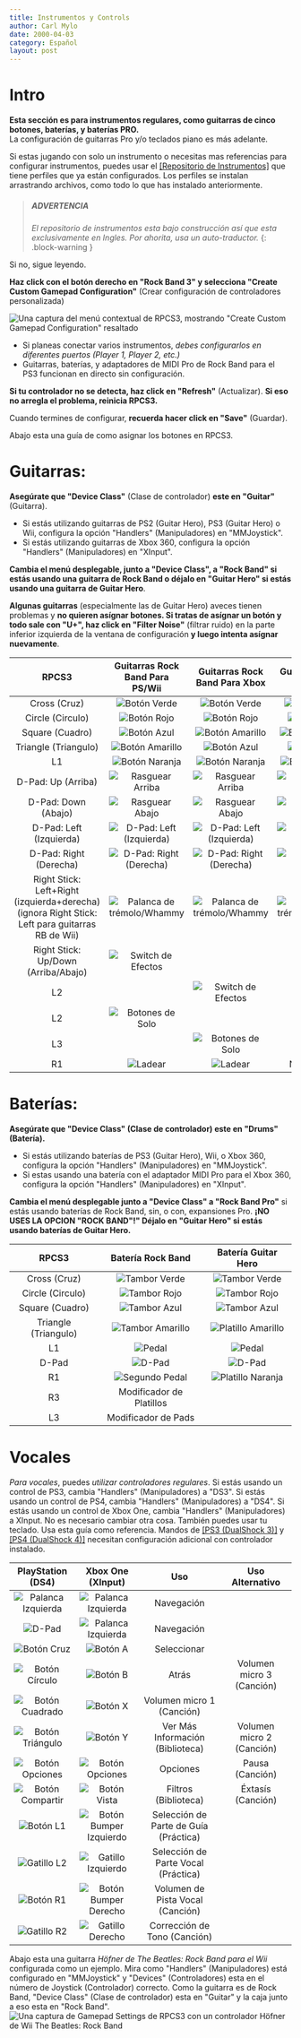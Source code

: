 ```yaml
---
title: Instrumentos y Controls
author: Carl Mylo
date: 2000-04-03
category: Español
layout: post
---
```


# Intro

**Esta sección es para instrumentos regulares, como guitarras de cinco botones, baterías, y baterías PRO.**  
La configuración de guitarras Pro y/o teclados piano es más adelante.

Si estas jugando con solo un instrumento o necesitas mas referencias para configurar instrumentos, puedes usar el [[Repositorio de Instrumentos]](https://hmxmilohax.github.io/rb3-pc/espanol/instrumentrepoes/) que tiene perfiles que ya están configurados. Los perfiles se instalan arrastrando archivos, como todo lo que has instalado anteriormente.

> ##### ADVERTENCIA
>
> _El repositorio de instrumentos esta bajo construcción así que esta exclusivamente en Ingles. Por ahorita, usa un auto-traductor._
{: .block-warning  }

Si no, sigue leyendo.

**Haz click con el botón derecho en "Rock Band 3" y selecciona "Create Custom Gamepad Configuration"** (Crear configuración de controladores personalizada)

![Una captura del menú contextual de RPCS3, mostrando "Create Custom Gamepad Configuration" resaltado](htps://raw.githubusercontent.com/hmxmilohax/rb3-pc/main/assets/images/conf/rpcs3pad.png "Create Custom Gamepad Configuration")

* Si planeas conectar varios instrumentos, _debes configurarlos en diferentes puertos (Player 1, Player 2, etc.)_
* Guitarras, baterías, y adaptadores de MIDI Pro de Rock Band para el PS3 funcionan en directo sin configuración.

**Si tu controlador no se detecta, haz click en "Refresh"** (Actualizar). **Si eso no arregla el problema, reinicia RPCS3.**

Cuando termines de configurar, **recuerda hacer click en "Save"** (Guardar).

Abajo esta una guía de como asignar los botones en RPCS3.

# Guitarras:

**Asegúrate que "Device Class"** (Clase de controlador) **este en "Guitar"** (Guitarra).

* Si estás utilizando guitarras de PS2 (Guitar Hero), PS3 (Guitar Hero) o Wii, configura la opción "Handlers" (Manipuladores) en "MMJoystick". 
* Si estás utilizando guitarras de Xbox 360, configura la opción "Handlers" (Manipuladores) en "XInput".

**Cambia el menú desplegable, junto a "Device Class", a "Rock Band" si estás usando una guitarra de Rock Band o déjalo en "Guitar Hero" si estás usando una guitarra de Guitar Hero**. 

**Algunas guitarras** (especialmente las de Guitar Hero) aveces tienen problemas y **no quieren asígnar botones. Si tratas de asígnar un botón y todo sale con "U+", haz click en "Filter Noise"** (filtrar ruido) en la parte inferior izquierda de la ventana de configuración **y luego intenta asígnar nuevamente**.

| **RPCS3**          | **Guitarras Rock Band Para PS/Wii** | **Guitarras Rock Band Para Xbox** | **Guitarras Guitar Hero** |
|:------------------:|:---------------------:|:---------------------:|:-----------------------:|
| Cross (Cruz) | ![Botón Verde](https://raw.githubusercontent.com/hmxmilohax/rb3-pc/main/assets/images//btns/gtrs/gf.png "Botón Verde") | ![Botón Verde](https://raw.githubusercontent.com/hmxmilohax/rb3-pc/main/assets/images//btns/gtrs/gf.png "Botón Verde") | ![Botón Verde](https://raw.githubusercontent.com/hmxmilohax/rb3-pc/main/assets/images//btns/gtrs/gf.png "Botón Verde") |
| Circle (Circulo) | ![Botón Rojo](https://raw.githubusercontent.com/hmxmilohax/rb3-pc/main/assets/images//btns/gtrs/rf.png "Botón Rojo") | ![Botón Rojo](https://raw.githubusercontent.com/hmxmilohax/rb3-pc/main/assets/images//btns/gtrs/rf.png "Botón Rojo") | ![Botón Rojo](https://raw.githubusercontent.com/hmxmilohax/rb3-pc/main/assets/images//btns/gtrs/rf.png "Botón Rojo") |
| Square (Cuadro) | ![Botón Azul](https://raw.githubusercontent.com/hmxmilohax/rb3-pc/main/assets/images//btns/gtrs/bf.png "Botón Azul") | ![Botón Amarillo](https://raw.githubusercontent.com/hmxmilohax/rb3-pc/main/assets/images//btns/gtrs/yf.png "Botón Amarillo") | ![Botón Amarillo](https://raw.githubusercontent.com/hmxmilohax/rb3-pc/main/assets/images//btns/gtrs/yf.png "Botón Amarillo") |
| Triangle (Triangulo) | ![Botón Amarillo](https://raw.githubusercontent.com/hmxmilohax/rb3-pc/main/assets/images//btns/gtrs/yf.png "Botón Amarillo") | ![Botón Azul](https://raw.githubusercontent.com/hmxmilohax/rb3-pc/main/assets/images//btns/gtrs/bf.png "Botón Azul") | ![Botón Azul](https://raw.githubusercontent.com/hmxmilohax/rb3-pc/main/assets/images//btns/gtrs/bf.png "Botón Azul") |
| L1 | ![Botón Naranja](https://raw.githubusercontent.com/hmxmilohax/rb3-pc/main/assets/images//btns/gtrs/of.png "Botón Naranja") | ![Botón Naranja](https://raw.githubusercontent.com/hmxmilohax/rb3-pc/main/assets/images//btns/gtrs/of.png "Botón Naranja") | ![Botón Naranja](https://raw.githubusercontent.com/hmxmilohax/rb3-pc/main/assets/images//btns/gtrs/of.png "Botón Naranja") |
| D-Pad: Up (Arriba) | ![Rasguear Arriba](https://raw.githubusercontent.com/hmxmilohax/rb3-pc/main/assets/images//btns/gtrs/sbu.png "Rasguear Arriba") | ![Rasguear Arriba](https://raw.githubusercontent.com/hmxmilohax/rb3-pc/main/assets/images//btns/gtrs/sbu.png "Rasguear Arriba") | ![Rasguear Arriba](https://raw.githubusercontent.com/hmxmilohax/rb3-pc/main/assets/images//btns/gtrs/sbu.png "Rasguear Arriba") |
| D-Pad: Down (Abajo) | ![Rasguear Abajo](https://raw.githubusercontent.com/hmxmilohax/rb3-pc/main/assets/images//btns/gtrs/sbd.png "Rasguear Abajo") | ![Rasguear Abajo](https://raw.githubusercontent.com/hmxmilohax/rb3-pc/main/assets/images//btns/gtrs/sbd.png "Rasguear Abajo") | ![Rasguear Abajo](https://raw.githubusercontent.com/hmxmilohax/rb3-pc/main/assets/images//btns/gtrs/sbd.png "Rasguear Abajo") |
| D-Pad: Left (Izquierda) | ![D-Pad: Left (Izquierda)](https://raw.githubusercontent.com/hmxmilohax/rb3-pc/main/assets/images//btns/gtrs/dpl.png "D-Pad: Left (Izquierda)") | ![D-Pad: Left (Izquierda)](https://raw.githubusercontent.com/hmxmilohax/rb3-pc/main/assets/images//btns/gtrs/dpl.png "D-Pad: Left (Izquierda)") | ![D-Pad: Left (Izquierda)](https://raw.githubusercontent.com/hmxmilohax/rb3-pc/main/assets/images//btns/gtrs/dpl.png "D-Pad: Left (Izquierda)") |
| D-Pad: Right (Derecha) | ![D-Pad: Right (Derecha)](https://raw.githubusercontent.com/hmxmilohax/rb3-pc/main/assets/images//btns/gtrs/dpr.png "D-Pad: Right (Derecha)") | ![D-Pad: Right (Derecha)](https://raw.githubusercontent.com/hmxmilohax/rb3-pc/main/assets/images//btns/gtrs/dpr.png "D-Pad: Right (Derecha)") | ![D-Pad: Right (Derecha)](https://raw.githubusercontent.com/hmxmilohax/rb3-pc/main/assets/images//btns/gtrs/dpr.png "D-Pad: Right (Derecha)") |
| Right Stick: <br/> Left+Right (izquierda+derecha)<br/> (ignora Right Stick: Left para guitarras RB de Wii) | ![Palanca de trémolo/Whammy](https://raw.githubusercontent.com/hmxmilohax/rb3-pc/main/assets/images//btns/gtrs/wb.png "Palanca de trémolo/Whammy") | ![Palanca de trémolo/Whammy](https://raw.githubusercontent.com/hmxmilohax/rb3-pc/main/assets/images//btns/gtrs/wb.png "Palanca de trémolo/Whammy") | ![Palanca de trémolo/Whammy](https://raw.githubusercontent.com/hmxmilohax/rb3-pc/main/assets/images//btns/gtrs/wb.png "Palanca de trémolo/Whammy") |
| Right Stick: <br/> Up/Down (Arriba/Abajo) | ![Switch de Efectos](https://raw.githubusercontent.com/hmxmilohax/rb3-pc/main/assets/images//btns/gtrs/fx.png "Switch de Efectos") | | |
| L2 | | ![Switch de Efectos](https://raw.githubusercontent.com/hmxmilohax/rb3-pc/main/assets/images//btns/gtrs/fx.png "Switch de Efectos") | |
| L2 | ![Botones de Solo](https://raw.githubusercontent.com/hmxmilohax/rb3-pc/main/assets/images//btns/gtrs/solo.png "Botones de Solo") | | |
| L3 | | ![Botones de Solo](https://raw.githubusercontent.com/hmxmilohax/rb3-pc/main/assets/images//btns/gtrs/solo.png "Botones de Solo") | |
| R1 | ![Ladear](https://raw.githubusercontent.com/hmxmilohax/rb3-pc/main/assets/images//btns/gtrs/ts.png "Ladear") | ![Ladear](https://raw.githubusercontent.com/hmxmilohax/rb3-pc/main/assets/images//btns/gtrs/ts.png "Ladear") | No funciona |


# Baterías:

**Asegúrate que "Device Class" (Clase de controlador) este en "Drums" (Batería).**

* Si estás utilizando baterías de PS3 (Guitar Hero), Wii, o Xbox 360, configura la opción "Handlers" (Manipuladores) en "MMJoystick".
* Si estas usando una batería con el adaptador MIDI Pro para el Xbox 360, configura la opción "Handlers" (Manipuladores) en "XInput".

**Cambia el menú desplegable junto a "Device Class" a "Rock Band Pro"** si estás usando baterías de Rock Band, sin, o con, expansiones Pro. **¡NO USES LA OPCION "ROCK BAND"!" Déjalo en "Guitar Hero" si estás usando baterías de Guitar Hero.**


| **RPCS3**    | **Batería Rock Band** | **Batería Guitar Hero** |
|:--------:|:-------------------:|:-----------------:|
| Cross (Cruz) | ![Tambor Verde](https://raw.githubusercontent.com/hmxmilohax/rb3-pc/main/assets/images/btns/drms/rb/gp.png "Tambor Verde") | ![Tambor Verde](https://raw.githubusercontent.com/hmxmilohax/rb3-pc/main/assets/images/btns/drms/gh/gp.png "Tambor Verde") |
| Circle (Circulo) | ![Tambor Rojo](https://raw.githubusercontent.com/hmxmilohax/rb3-pc/main/assets/images/btns/drms/rb/rp.png "Tambor Rojo") | ![Tambor Rojo](https://raw.githubusercontent.com/hmxmilohax/rb3-pc/main/assets/images/btns/drms/gh/rp.png "Tambor Rojo") |
| Square (Cuadro) | ![Tambor Azul](https://raw.githubusercontent.com/hmxmilohax/rb3-pc/main/assets/images/btns/drms/rb/bp.png "Tambor Azul") | ![Tambor Azul](https://raw.githubusercontent.com/hmxmilohax/rb3-pc/main/assets/images/btns/drms/gh/bp.png "Tambor Azul") |
| Triangle (Triangulo) | ![Tambor Amarillo](https://raw.githubusercontent.com/hmxmilohax/rb3-pc/main/assets/images/btns/drms/rb/yp.png "Tambor Amarillo") | ![Platillo Amarillo](https://raw.githubusercontent.com/hmxmilohax/rb3-pc/main/assets/images/btns/drms/gh/yc.png "Platillo Amarillo") |
| L1 | ![Pedal](https://raw.githubusercontent.com/hmxmilohax/rb3-pc/main/assets/images/btns/drms/rb/kp.png "Pedal") | ![Pedal](https://raw.githubusercontent.com/hmxmilohax/rb3-pc/main/assets/images/btns/drms/gh/kp.png "Pedal") |
| D-Pad | ![D-Pad](https://raw.githubusercontent.com/hmxmilohax/rb3-pc/main/assets/images/btns/ctrls/xbox/dp.png "D-Pad") | ![D-Pad](https://raw.githubusercontent.com/hmxmilohax/rb3-pc/main/assets/images/btns/ctrls/xbox/dp.png "D-Pad") |
| R1 | ![Segundo Pedal](https://raw.githubusercontent.com/hmxmilohax/rb3-pc/main/assets/images/btns/drms/rb/kp.png "Segundo Pedal") | ![Platillo Naranja](https://raw.githubusercontent.com/hmxmilohax/rb3-pc/main/assets/images/btns/drms/gh/oc.png "Platillo Naranja") |
| R3 | Modificador de Platillos | |
| L3 | Modificador de Pads | |


# Vocales
*Para vocales*, puedes *utilizar controladores regulares*. Si estás usando un control de PS3, cambia "Handlers" (Manipuladores) a "DS3". Si estás usando un control de PS4, cambia "Handlers" (Manipuladores) a "DS4". Si estás usando un control de Xbox One, cambia "Handlers" (Manipuladores) a XInput. No es necesario cambiar otra cosa. También puedes usar tu teclado. Usa esta guía como referencia. Mandos de [[PS3 (DualShock 3)]](https://wiki.rpcs3.net/index.php?title=Help:Controller_Configuration#Using_DualShock_3_controller) y [[PS4 (DualShock 4)]](https://wiki.rpcs3.net/index.php?title=Help:Controller_Configuration#Using_DualShock_4_controller) necesitan configuración adicional con controlador instalado.


| **PlayStation (DS4)** | **Xbox One (XInput)** | **Uso**                         | **Uso Alternativo**        |
|:---------------------:|:---------------------:|:-------------------------------:|:-------------------:|
| ![Palanca Izquierda](https://raw.githubusercontent.com/hmxmilohax/rb3-pc/main/assets/images/btns/ctrls/ps4/ls.png "Palanca Izquierda") | ![Palanca Izquierda](https://raw.githubusercontent.com/hmxmilohax/rb3-pc/main/assets/images/btns/ctrls/xbox/ls.png "Palanca Izquierda") | Navegación |
| ![D-Pad](https://raw.githubusercontent.com/hmxmilohax/rb3-pc/main/assets/images/btns/ctrls/ps4/dp.png "D-Pad") | ![Palanca Izquierda](https://raw.githubusercontent.com/hmxmilohax/rb3-pc/main/assets/images/btns/ctrls/xbox/dp.png "D-Pad") | Navegación |
| ![Botón Cruz](https://raw.githubusercontent.com/hmxmilohax/rb3-pc/main/assets/images/btns/ctrls/ps4/x.png "Botón Cruz") | ![Botón A](https://raw.githubusercontent.com/hmxmilohax/rb3-pc/main/assets/images/btns/ctrls/xbox/a.png "Botón A") | Seleccionar                          |
| ![Botón Círculo](https://raw.githubusercontent.com/hmxmilohax/rb3-pc/main/assets/images/btns/ctrls/ps4/o.png "Botón Círculo") | ![Botón B](https://raw.githubusercontent.com/hmxmilohax/rb3-pc/main/assets/images/btns/ctrls/xbox/b.png "Botón B") | Atrás                            | Volumen micro 3 (Canción) |
| ![Botón Cuadrado](https://raw.githubusercontent.com/hmxmilohax/rb3-pc/main/assets/images/btns/ctrls/ps4/s.png "Botón Cuadrado") | ![Botón X](https://raw.githubusercontent.com/hmxmilohax/rb3-pc/main/assets/images/btns/ctrls/xbox/x.png "Botón X") | Volumen micro 1 (Canción) |
| ![Botón Triángulo](https://raw.githubusercontent.com/hmxmilohax/rb3-pc/main/assets/images/btns/ctrls/ps4/t.png "Botón Triángulo") | ![Botón Y](https://raw.githubusercontent.com/hmxmilohax/rb3-pc/main/assets/images/btns/ctrls/xbox/y.png "Botón Y") | Ver Más Información (Biblioteca)        | Volumen micro 2 (Canción) |
| ![Botón Opciones](https://raw.githubusercontent.com/hmxmilohax/rb3-pc/main/assets/images/btns/ctrls/ps4/opt.png "Botón Opciones") | ![Botón Opciones](https://raw.githubusercontent.com/hmxmilohax/rb3-pc/main/assets/images/btns/ctrls/xbox/opt.png "Botón Opciones") | Opciones                         | Pausa (Canción)        |
| ![Botón Compartir](https://raw.githubusercontent.com/hmxmilohax/rb3-pc/main/assets/images/btns/ctrls/ps4/shr.png "Botón Compartir") | ![Botón Vista](https://raw.githubusercontent.com/hmxmilohax/rb3-pc/main/assets/images/btns/ctrls/xbox/viw.png "Botón Vista") | Filtros (Biblioteca)               | Éxtasís (Canción)    |
| ![Botón L1](https://raw.githubusercontent.com/hmxmilohax/rb3-pc/main/assets/images/btns/ctrls/ps4/l1.png "Botón L1") | ![Botón Bumper Izquierdo](https://raw.githubusercontent.com/hmxmilohax/rb3-pc/main/assets/images/btns/ctrls/xbox/lb.png "Botón Bumper Izquierdo") | Selección de Parte de Guía (Práctica) |
| ![Gatillo L2](https://raw.githubusercontent.com/hmxmilohax/rb3-pc/main/assets/images/btns/ctrls/ps4/l2.png "Gatillo L2") | ![Gatillo Izquierdo](https://raw.githubusercontent.com/hmxmilohax/rb3-pc/main/assets/images/btns/ctrls/xbox/lt.png "Gatillo Izquierdo") | Selección de Parte Vocal (Práctica) |
| ![Botón R1](https://raw.githubusercontent.com/hmxmilohax/rb3-pc/main/assets/images/btns/ctrls/ps4/r1.png "Botón R1") | ![Botón Bumper Derecho](https://raw.githubusercontent.com/hmxmilohax/rb3-pc/main/assets/images/btns/ctrls/xbox/rb.png "Botón Bumper Derecho") | Volumen de Pista Vocal (Canción)       |
| ![Gatillo R2](https://raw.githubusercontent.com/hmxmilohax/rb3-pc/main/assets/images/btns/ctrls/ps4/r2.png "Gatillo R2") | ![Gatillo Derecho](https://raw.githubusercontent.com/hmxmilohax/rb3-pc/main/assets/images/btns/ctrls/xbox/rt.png "Gatillo Derecho") | Corrección de Tono (Canción)         |



Abajo esta una guitarra _Höfner de The Beatles: Rock Band para el Wii_ configurada como un ejemplo. Mira como "Handlers" (Manipuladores) está configurado en "MMJoystick" y "Devices" (Controladores) esta en el número de Joystick (Controlador) correcto. Como la guitarra es de Rock Band, "Device Class" (Clase de controlador) esta en "Guitar" y la caja junto a eso esta en "Rock Band".
![Una captura de Gamepad Settings de RPCS3 con un controlador Höfner de Wii The Beatles: Rock Band](https://raw.githubusercontent.com/hmxmilohax/rb3-pc/main/assets/images/instruments/wiirbgtrsmapping.png "Gamepad Settings con un controlador de guitarra Höfner de Wii The Beatles: Rock Band")